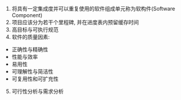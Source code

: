 1. 将具有一定集成度并可以重复使用的软件组成单元称为软构件(Software Component)
2. 项目应该分为若干个里程碑, 并在进度表内预留缓存时间
3. 高目标与可执行规范
4. 软件的质量因素: 
  + 正确性与精确性
  + 性能与效率
  + 易用性
  + 可理解性与简洁性
  + 可复用性和可扩充性
5. 可行性分析与需求分析
